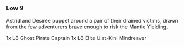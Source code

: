 ### Low 9

Astrid and Desirée puppet around a pair of their drained victims, drawn from the few  adventurers brave enough to risk the Mantle Yielding. 

1x L8 Ghost Pirate Captain
1x L8 Elite Ulat-Kini Mindreaver
